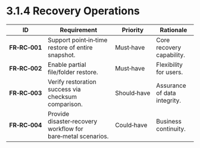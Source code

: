 # 3.1.4 Recovery Operations

| ID            | Requirement                                                  | Priority    | Rationale                    |
|---------------|--------------------------------------------------------------|-------------|------------------------------|
| **FR‑RC‑001** | Support point‑in‑time restore of entire snapshot.            | Must‑have   | Core recovery capability.    |
| **FR‑RC‑002** | Enable partial file/folder restore.                          | Must‑have   | Flexibility for users.       |
| **FR‑RC‑003** | Verify restoration success via checksum comparison.          | Should‑have | Assurance of data integrity. |
| **FR‑RC‑004** | Provide disaster‑recovery workflow for bare‑metal scenarios. | Could‑have  | Business continuity.         |